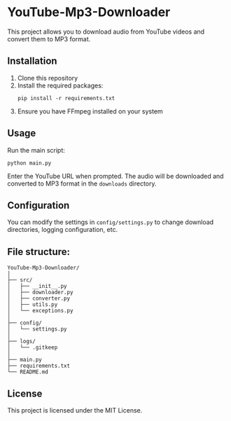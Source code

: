 # YouTube-Mp3-Downloader

This project allows you to download audio from YouTube videos and convert them to MP3 format.

## Installation

1. Clone this repository
2. Install the required packages:
   ```
   pip install -r requirements.txt
   ```
3. Ensure you have FFmpeg installed on your system

## Usage

Run the main script:

```
python main.py
```

Enter the YouTube URL when prompted. The audio will be downloaded and converted to MP3 format in the `downloads` directory.

## Configuration

You can modify the settings in `config/settings.py` to change download directories, logging configuration, etc.

## File structure:
```
YouTube-Mp3-Downloader/
│
├── src/
│   ├── __init__.py
│   ├── downloader.py
│   ├── converter.py
│   ├── utils.py
│   └── exceptions.py
│
├── config/
│   └── settings.py
│
├── logs/
│   └── .gitkeep
│
├── main.py
├── requirements.txt
└── README.md
```


## License

This project is licensed under the MIT License.
